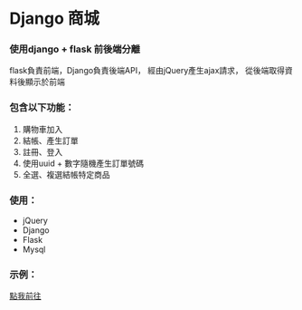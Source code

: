 # Django 商城

<h3>使用django + flask 前後端分離</h3>

<p>
	flask負責前端，Django負責後端API，
	經由jQuery產生ajax請求，
	從後端取得資料後顯示於前端
</p>

<h3>包含以下功能：</h3>

<ol>
	<li>購物車加入</li>
	<li>結帳、產生訂單</li>
	<li>註冊、登入</li>
	<li>使用uuid + 數字隨機產生訂單號碼</li>
	<li>全選、複選結帳特定商品</li>
</ol>

<h3>使用：</h3>

<ul>
	<li>jQuery</li>
	<li>Django</li>
	<li>Flask</li>
	<li>Mysql</li>
</ul>

<h3>示例：</h3>

<a href="http://52.15.76.1:5000/index">點我前往</a>
